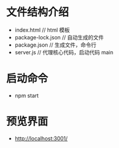 # 文件结构介绍

- index.html // html 模板
- package-lock.json // 自动生成的文件
- package.json // 生成文件，命令行
- server.js // 代理核心代码，启动代码 main

# 启动命令
- npm start

# 预览界面
- [http://localhost:3001/](http://localhost:3001/)